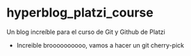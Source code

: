 # hyperblog_platzi_course
Un blog increíble para el curso de Git y Github de Platzi

- Increible broooooooooo, vamos a hacer un git cherry-pick